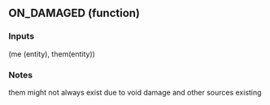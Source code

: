 ## ON_DAMAGED (function)
### Inputs
(me (entity), them(entity))
### Notes
them might not always exist due to void damage and other sources existing
